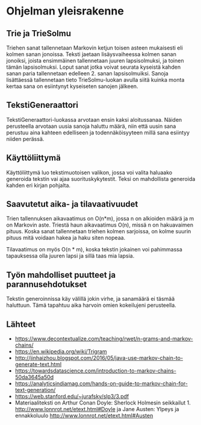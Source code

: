 # Ohjelman yleisrakenne

## Trie ja TrieSolmu
Triehen sanat tallennetaan Markovin ketjun toisen asteen mukaisesti eli kolmen sanan jonoissa.
Teksti jaetaan lisäysvaiheessa kolmen sanan jonoiksi, joista ensimmäinen tallennetaan juuren lapsisolmuksi, ja toinen tämän lapsisolmuksi. 
Loput sanat jotka voivat seurata kyseistä kahden sanan paria tallennetaan edelleen 2. sanan lapsisolmuiksi. Sanoja lisättäessä tallennetaan tieto TrieSolmu-luokan avulla siitä kuinka monta kertaa sana on esiintynyt kyseiseten sanojen jälkeen.

## TekstiGeneraattori
TekstiGeneraattori-luokassa arvotaan ensin kaksi aloitussanaa. Näiden perusteella arvotaan uusia sanoja haluttu määrä, niin että uusin sana perustuu aina kahteen edelliseen ja todennäköisyyteen millä sana esiintyy niiden perässä.

## Käyttöliittymä
Käyttöliittymä luo tekstimuotoisen valikon, jossa voi valita haluaako generoida tekstin vai ajaa suorituskykytestit. Teksi on mahdollista generoida kahden eri kirjan pohjalta.

## Saavutetut aika- ja tilavaativuudet
Trien tallennuksen aikavaatimus on O(n*m), jossa n on alkioiden määrä ja m on Markovin aste.
Triestä haun aikavaatimus O(n), missä n on hakuavaimen pituus. Koska sanat tallennetaan triehen kolmen sarjoissa, on kolme suurin pituus mitä voidaan hakea ja haku siten nopeaa.

Tilavaatimus on myös O(n * m), koska tekstin jokainen voi pahimmassa tapauksessa olla juuren lapsi ja sillä taas mia lapsia.

## Työn mahdolliset puutteet ja parannusehdotukset
Tekstin generoinnissa käy välillä jokin virhe, ja sanamäärä ei täsmää haluttuun. Tämä tapahtuu aika harvoin omien kokeilujeni perusteella.

## Lähteet

* https://www.decontextualize.com/teaching/rwet/n-grams-and-markov-chains/
* https://en.wikipedia.org/wiki/Trigram
* http://jinhaizhou.blogspot.com/2016/05/java-use-markov-chain-to-generate-text.html
* https://towardsdatascience.com/introduction-to-markov-chains-50da3645a50d
* https://analyticsindiamag.com/hands-on-guide-to-markov-chain-for-text-generation/
* https://web.stanford.edu/~jurafsky/slp3/3.pdf
* Materiaaliteksti on Arthur Conan Doyle: Sherlock Holmesin seikkailut 1.  http://www.lonnrot.net/etext.html#Doyle ja Jane Austen: Ylpeys ja ennakkoluulo http://www.lonnrot.net/etext.html#Austen
